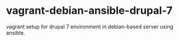 vagrant-debian-ansible-drupal-7
===============================

vagrant setup for drupal 7 environment in debian-based server using ansible.
